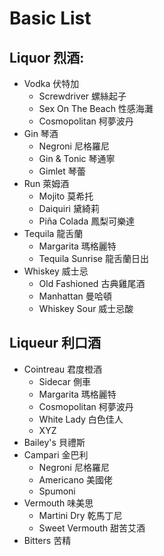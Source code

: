 # Basic List

## Liquor 烈酒:
- Vodka 伏特加
  * Screwdriver 螺絲起子
  * Sex On The Beach 性感海灘
  * Cosmopolitan 柯夢波丹
- Gin 琴酒
  * Negroni 尼格羅尼
  * Gin & Tonic 琴通寧
  * Gimlet 琴蕾
- Run 萊姆酒
  * Mojito 莫希托
  * Daiquiri 黛綺莉
  * Piña Colada 鳳梨可樂達
- Tequila 龍舌蘭
  * Margarita 瑪格麗特
  * Tequila Sunrise 龍舌蘭日出
- Whiskey 威士忌
  * Old Fashioned 古典雞尾酒
  * Manhattan 曼哈頓
  * Whiskey Sour 威士忌酸
## Liqueur 利口酒
- Cointreau 君度橙酒
  * Sidecar 側車
  * Margarita 瑪格麗特
  * Cosmopolitan 柯夢波丹
  * White Lady 白色佳人
  * XYZ
- Bailey's 貝禮斯
- Campari 金巴利
  * Negroni 尼格羅尼
  * Americano 美國佬
  * Spumoni
- Vermouth 味美思
  * Martini Dry 乾馬丁尼
  * Sweet Vermouth 甜苦艾酒
- Bitters 苦精

